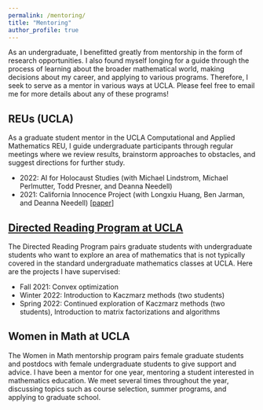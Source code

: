 ```yaml
---
permalink: /mentoring/
title: "Mentoring"
author_profile: true
---
```

As an undergraduate, I benefitted greatly from mentorship in the form of research opportunities. I also found myself longing for a guide through the process of learning about the broader mathematical world, making decisions about my career, and applying to various programs. Therefore, I seek to serve as a mentor in various ways at UCLA. Please feel free to email me for more details about any of these programs!

## REUs (UCLA)
As a graduate student mentor in the UCLA Computational and Applied Mathematics REU, I guide undergraduate participants through regular meetings where we review results, brainstorm approaches to obstacles, and suggest directions for further study.

* 2022: AI for Holocaust Studies (with Michael Lindstrom, Michael Perlmutter, Todd Presner, and Deanna Needell)
* 2021: California Innocence Project (with Longxiu Huang, Ben Jarman, and Deanna Needell) [[paper](/publication/gssnmf)]

## [Directed Reading Program at UCLA](https://www.math.ucla.edu/~drp/)

The Directed Reading Program pairs graduate students with undergraduate students who want to explore an area of mathematics that is not typically covered in the standard undergraduate mathematics classes at UCLA. Here are the projects I have supervised:

* Fall 2021: Convex optimization
* Winter 2022: Introduction to Kaczmarz methods (two students)
* Spring 2022: Continued exploration of Kaczmarz methods (two students), Introduction to matrix factorizations and algorithms

## Women in Math at UCLA

The Women in Math mentorship program pairs female graduate students and postdocs with female undergraduate students to give support and advice. I have been a mentor for one year, mentoring a student interested in mathematics education. We meet several times throughout the year, discussing topics such as course selection, summer programs, and applying to graduate school.
